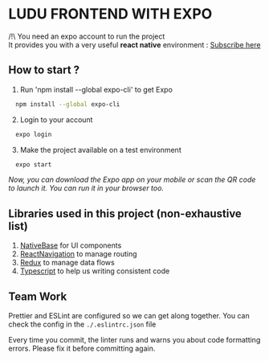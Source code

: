# LUDU FRONTEND WITH EXPO

/!\ You need an expo account to run the project  
It provides you with a very useful **react native** environment : [Subscribe here](https://expo.dev/signup)

## How to start ?

1. Run 'npm install --global expo-cli' to get Expo

```sh
  npm install --global expo-cli
```
2. Login to your account

```sh
  expo login
```
3. Make the project available on a test environment

```sh
  expo start
```

*Now, you can download the Expo app on your mobile or scan the QR code to launch it.*
*You can run it in your browser too.*

## Libraries used in this project (non-exhaustive list)

1. [NativeBase](https://docs.nativebase.io/?utm_source=HomePage&utm_medium=header&utm_campaign=NativeBase_3) for UI components
2. [ReactNavigation](https://reactnavigation.org/docs/getting-started) to manage routing
3. [Redux](https://redux.js.org/introduction/getting-started) to manage data flows
4. [Typescript](https://www.typescriptlang.org/docs/) to help us writing consistent code

## Team Work

Prettier and ESLint are configured so we can get along together.
You can check the config in the `./.eslintrc.json` file

Every time you commit, the linter runs and warns you about code formatting errors. 
Please fix it before committing again.
